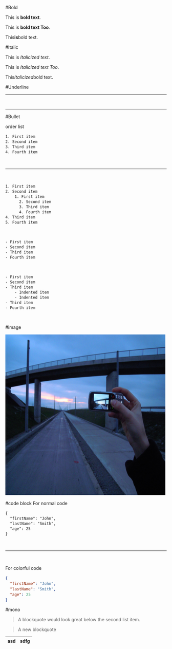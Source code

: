 
#Bold

This is **bold text**.

This is __bold text Too__.

This**is**bold text.


#Italic

This is *Italicized text*.

This is _Italicized text Too_.

This*Italicized*bold text.



#Underline 

***

<br>

______


#Bullet

order list

```
1. First item
2. Second item
3. Third item
4. Fourth item
```
<br>


---


<br>

```
1. First item
2. Second item
    1. First item
      2. Second item
      3. Third item
      4. Fourth item
4. Third item
5. Fourth item
```
<br>

```
- First item
- Second item
- Third item
- Fourth item
```


<br>


```
- First item
- Second item
- Third item
    - Indented item
    - Indented item
- Third item
- Fourth item
```

<br>


#image

<img src="https://github.com/RadhikaNewaskar/MarkDown/blob/main/Image_created_with_a_mobile_phone.png." width="500" height="500">



#code block
For normal code

```
{
  "firstName": "John",
  "lastName": "Smith",
  "age": 25
}
```


<br>


---


<br>

For colorful code

```json
{
  "firstName": "John",
  "lastName": "Smith",
  "age": 25
}
```


#mono

> A blockquote would look great below the second list item.

> A new blockquote




|asd|sdfg|
|----|----|
